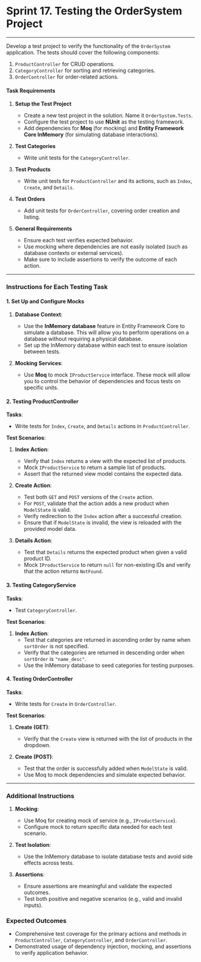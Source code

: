 # Sprint 17. Testing the OrderSystem Project

---

Develop a test project to verify the functionality of the `OrderSystem` application. The tests should cover the following components:
1. `ProductController` for CRUD operations.
2. `CategoryController` for sorting and retrieving categories.
3. `OrderController` for order-related actions.

#### Task Requirements

1. **Setup the Test Project**
   - Create a new test project in the solution. Name it `OrderSystem.Tests`.
   - Configure the test project to use **NUnit** as the testing framework.
   - Add dependencies for **Moq** (for mocking) and **Entity Framework Core InMemory** (for simulating database interactions).

2. **Test Categories**
   - Write unit tests for the `CategoryController`.

3. **Test Products**
   - Write unit tests for `ProductController` and its actions, such as `Index`, `Create`, and `Details`.

4. **Test Orders**
   - Add unit tests for `OrderController`, covering order creation and listing.

5. **General Requirements**
   - Ensure each test verifies expected behavior.
   - Use mocking where dependencies are not easily isolated (such as database contexts or external services).
   - Make sure to include assertions to verify the outcome of each action.

---

### Instructions for Each Testing Task

#### 1. Set Up and Configure Mocks

1. **Database Context**:
   - Use the **InMemory database** feature in Entity Framework Core to simulate a database. This will allow you to perform operations on a database without requiring a physical database.
   - Set up the InMemory database within each test to ensure isolation between tests.

2. **Mocking Services**:
   - Use **Moq** to mock `IProductService` interface. These mock will allow you to control the behavior of dependencies and focus tests on specific units.

#### 2. Testing ProductController

**Tasks**:
- Write tests for `Index`, `Create`, and `Details` actions in `ProductController`.

**Test Scenarios**:
1. **Index Action**:
   - Verify that `Index` returns a view with the expected list of products.
   - Mock `IProductService` to return a sample list of products.
   - Assert that the returned view model contains the expected data.

2. **Create Action**:
   - Test both `GET` and `POST` versions of the `Create` action.
   - For `POST`, validate that the action adds a new product when `ModelState` is valid.
   - Verify redirection to the `Index` action after a successful creation.
   - Ensure that if `ModelState` is invalid, the view is reloaded with the provided model data.

3. **Details Action**:
   - Test that `Details` returns the expected product when given a valid product ID.
   - Mock `IProductService` to return `null` for non-existing IDs and verify that the action returns `NotFound`.

#### 3. Testing CategoryService

**Tasks**:
- Test `CategoryController`.

**Test Scenarios**:
1. **Index Action**:
   - Test that categories are returned in ascending order by name when `sortOrder` is not specified.
   - Verify that the categories are returned in descending order when `sortOrder` is `"name_desc"`.
   - Use the InMemory database to seed categories for testing purposes.


#### 4. Testing OrderController

**Tasks**:
- Write tests for `Create` in `OrderController`.

**Test Scenarios**:
1. **Create (GET)**:
   - Verify that the `Create` view is returned with the list of products in the dropdown.

2. **Create (POST)**:
   - Test that the order is successfully added when `ModelState` is valid.
   - Use Moq to mock dependencies and simulate expected behavior.

---

### Additional Instructions 

1. **Mocking**:
   - Use Moq for creating mock of service (e.g., `IProductService`).
   - Configure mock to return specific data needed for each test scenario.

2. **Test Isolation**:
   - Use the InMemory database to isolate database tests and avoid side effects across tests.

3. **Assertions**:
   - Ensure assertions are meaningful and validate the expected outcomes.
   - Test both positive and negative scenarios (e.g., valid and invalid inputs).

### Expected Outcomes

- Comprehensive test coverage for the primary actions and methods in `ProductController`, `CategoryController`, and `OrderController`.
- Demonstrated usage of dependency injection, mocking, and assertions to verify application behavior.  
